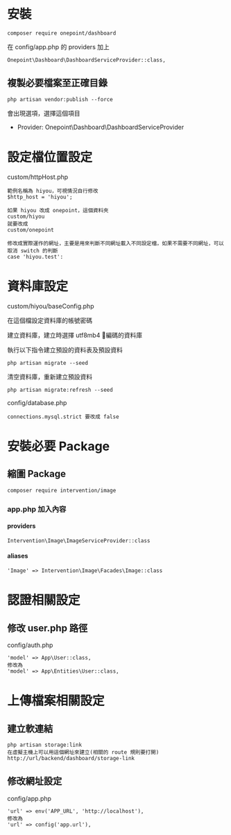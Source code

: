 # 安裝
    composer require onepoint/dashboard

在 config/app.php 的 providers 加上

    Onepoint\Dashboard\DashboardServiceProvider::class,

## 複製必要檔案至正確目錄

    php artisan vendor:publish --force

會出現選項，選擇這個項目

* Provider: Onepoint\Dashboard\DashboardServiceProvider

# 設定檔位置設定
custom/httpHost.php

    範例名稱為 hiyou，可視情況自行修改
    $http_host = 'hiyou';

    如果 hiyou 改成 onepoint，這個資料夾
    custom/hiyou
    就要改成
    custom/onepoint

    修改成實際運作的網址，主要是用來判斷不同網址載入不同設定檔，如果不需要不同網址，可以取消 switch 的判斷
    case 'hiyou.test':

# 資料庫設定

custom/hiyou/baseConfig.php

在這個檔設定資料庫的帳號密碼

建立資料庫，建立時選擇 utf8mb4 編碼的資料庫

執行以下指令建立預設的資料表及預設資料

    php artisan migrate --seed

清空資料庫，重新建立預設資料

    php artisan migrate:refresh --seed

config/database.php

    connections.mysql.strict 要改成 false

# 安裝必要 Package

## 縮圖 Package
    composer require intervention/image

### app.php 加入內容
#### providers
    Intervention\Image\ImageServiceProvider::class

#### aliases
    'Image' => Intervention\Image\Facades\Image::class

# 認證相關設定

## 修改 user.php 路徑
config/auth.php

    'model' => App\User::class,
    修改為
    'model' => App\Entities\User::class,

# 上傳檔案相關設定

## 建立軟連結
    php artisan storage:link
    在虛擬主機上可以用這個網址來建立(相關的 route 規則要打開)
    http://url/backend/dashboard/storage-link

## 修改網址設定
config/app.php

    'url' => env('APP_URL', 'http://localhost'),
    修改為
    'url' => config('app.url'),